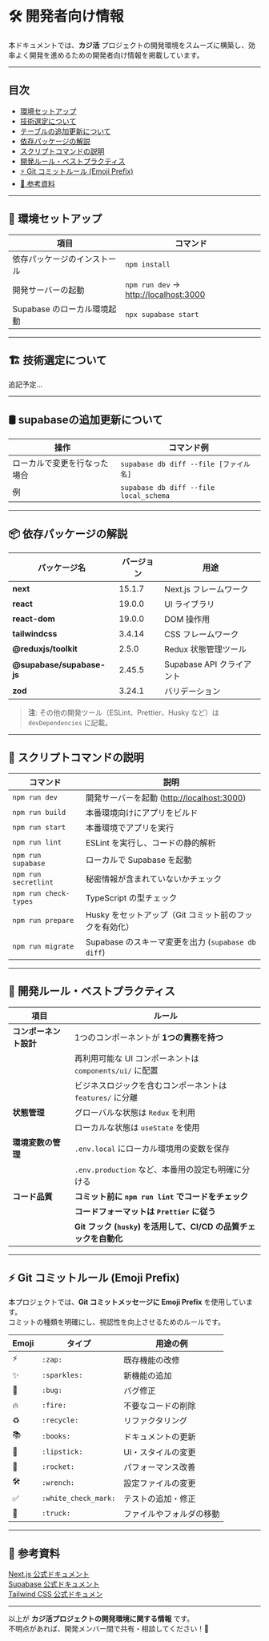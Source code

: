 # 🛠️ 開発者向け情報

本ドキュメントでは、**カジ活** プロジェクトの開発環境をスムーズに構築し、効率よく開発を進めるための開発者向け情報を掲載しています。


---


## 目次

- [環境セットアップ](#heading-01)
- [技術選定について](#heading-02)
- [テーブルの追加更新について](#heading-03)
- [依存パッケージの解説](#heading-04)
- [スクリプトコマンドの説明](#heading-06)
- [開発ルール・ベストプラクティス](#heading-07)
- [⚡ Git コミットルール (Emoji Prefix)](#heading-08)
- [🔗 参考資料](#heading-09)


---


<h2 id="heading-01">📌 環境セットアップ</h2>


| 項目                         | コマンド                                                       |
| ---------------------------- | -------------------------------------------------------------- |
| 依存パッケージのインストール | `npm install`                                                  |
| 開発サーバーの起動           | `npm run dev` → [http://localhost:3000](http://localhost:3000) |
| Supabase のローカル環境起動  | `npx supabase start`                                           |



---



<h2 id="heading-02">🏗️ 技術選定について</h2>


追記予定...


---



<h2 id="heading-03">🛢️ supabaseの追加更新について</h2>


| 操作                     | コマンド例                             |
| ------------------------ | -------------------------------------- |
| ローカルで変更を行なった場合 | `supabase db diff --file [ファイル名]` |
| 例                       | `supabase db diff --file local_schema` |


---



<h2 id="heading-04">📦 依存パッケージの解説</h2>


| パッケージ名              | バージョン | 用途                               |
| ------------------------- | ---------- | ---------------------------------- |
| **next**                  | 15.1.7     | Next.js フレームワーク             |
| **react**                 | 19.0.0     | UI ライブラリ                      |
| **react-dom**             | 19.0.0     | DOM 操作用                         |
| **tailwindcss**           | 3.4.14     | CSS フレームワーク                 |
| **@reduxjs/toolkit**      | 2.5.0      | Redux 状態管理ツール               |
| **@supabase/supabase-js** | 2.45.5     | Supabase API クライアント          |
| **zod**                   | 3.24.1     | バリデーション       |

> **注**: その他の開発ツール（ESLint、Prettier、Husky など）は `devDependencies` に記載。


---



<h2 id="heading-06">🚀 スクリプトコマンドの説明</h2>


| コマンド              | 説明                                                                |
| --------------------- | ------------------------------------------------------------------- |
| `npm run dev`         | 開発サーバーを起動 ([http://localhost:3000](http://localhost:3000)) |
| `npm run build`       | 本番環境向けにアプリをビルド                                        |
| `npm run start`       | 本番環境でアプリを実行                                              |
| `npm run lint`        | ESLint を実行し、コードの静的解析                                   |
| `npm run supabase`    | ローカルで Supabase を起動                                          |
| `npm run secretlint`  | 秘密情報が含まれていないかチェック                                  |
| `npm run check-types` | TypeScript の型チェック                                             |
| `npm run prepare`     | Husky をセットアップ（Git コミット前のフックを有効化）              |
| `npm run migrate`     | Supabase のスキーマ変更を出力 (`supabase db diff`)                  |


---



<h2 id="heading-07">📌 開発ルール・ベストプラクティス</h2>


| 項目                   | ルール                                                            |
| ---------------------- | ----------------------------------------------------------------- |
| **コンポーネント設計** | 1つのコンポーネントが **1つの責務を持つ**                         |
|                        | 再利用可能な UI コンポーネントは `components/ui/` に配置          |
|                        | ビジネスロジックを含むコンポーネントは `features/` に分離         |
| **状態管理**           | グローバルな状態は `Redux` を利用            |
|                        | ローカルな状態は `useState` を使用                                |
| **環境変数の管理**     | `.env.local` にローカル環境用の変数を保存                         |
|                        | `.env.production` など、本番用の設定も明確に分ける                |
| **コード品質**         | **コミット前に `npm run lint` でコードをチェック**                  |
|                        | **コードフォーマットは `Prettier` に従う**                        |
|                        | **Git フック (`husky`) を活用して、CI/CD の品質チェックを自動化** |


---



<h2 id="heading-08">⚡ Git コミットルール (Emoji Prefix)</h2>


本プロジェクトでは、**Git コミットメッセージに Emoji Prefix** を使用しています。  
コミットの種類を明確にし、視認性を向上させるためのルールです。

| Emoji | タイプ | 用途の例 |
|--------|------------|------------|
| ⚡️ | `:zap:` | 既存機能の改修 |
| ✨ | `:sparkles:` | 新機能の追加 |
| 🐛 | `:bug:` | バグ修正 |
| 🔥 | `:fire:` | 不要なコードの削除 |
| ♻️ | `:recycle:` | リファクタリング |
| 📚 | `:books:` | ドキュメントの更新 |
| 💄 | `:lipstick:` | UI・スタイルの変更 |
| 🚀 | `:rocket:` | パフォーマンス改善 |
| 🛠 | `:wrench:` | 設定ファイルの変更 |
| ✅ | `:white_check_mark:` | テストの追加・修正 |
| 🚚 | `:truck:` | ファイルやフォルダの移動 |



---



<h2 id="heading-09">🔗 参考資料</h2>


<a href="https://nextjs.org/docs" target="_blank">Next.js 公式ドキュメント</a>  
<a href="https://supabase.com/docs" target="_blank">Supabase 公式ドキュメント</a>  
<a href="https://tailwindcss.com/docs" target="_blank">Tailwind CSS 公式ドキュメン</a>  

---

以上が **カジ活プロジェクトの開発環境に関する情報** です。  
不明点があれば、開発メンバー間で共有・相談してください！🚀
